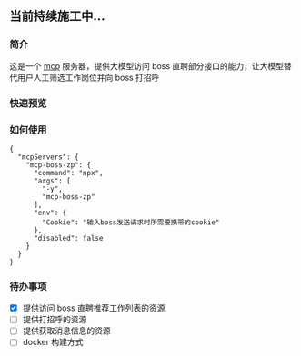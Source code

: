 ## 当前持续施工中...

### 简介

这是一个 [mcp](https://modelcontextprotocol.io/introduction) 服务器，提供大模型访问 boss 直聘部分接口的能力，让大模型替代用户人工筛选工作岗位并向 boss 打招呼

### 快速预览

### 如何使用

```
{
  "mcpServers": {
    "mcp-boss-zp": {
      "command": "npx",
      "args": [
        "-y",
        "mcp-boss-zp"
      ],
      "env": {
        "Cookie": "输入boss发送请求时所需要携带的cookie"
      },
      "disabled": false
    }
  }
}
```

### 待办事项

- [x] 提供访问 boss 直聘推荐工作列表的资源
- [ ] 提供打招呼的资源
- [ ] 提供获取消息信息的资源
- [ ] docker 构建方式
